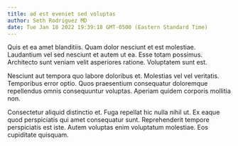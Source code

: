```yaml
---
title: ad est eveniet sed voluptas
author: Seth Rodriguez MD
date: Tue Jan 18 2022 19:39:18 GMT-0500 (Eastern Standard Time)
---
```

Quis et ea amet blanditiis. Quam dolor nesciunt et est molestiae. Laudantium vel sed nesciunt et autem ut ea. Esse totam possimus. Architecto sunt veniam velit asperiores ratione. Voluptatem sunt est.

 Nesciunt aut tempora quo labore doloribus et. Molestias vel vel veritatis. Temporibus error optio. Quos praesentium consequatur doloremque repellendus omnis consequuntur voluptas. Aperiam quidem corporis mollitia non.

 Consectetur aliquid distinctio et. Fuga repellat hic nulla nihil ut. Ex eaque quod perspiciatis qui amet consequatur sunt. Reprehenderit tempore perspiciatis est iste. Autem voluptas enim voluptatum molestiae. Eos cupiditate quisquam.